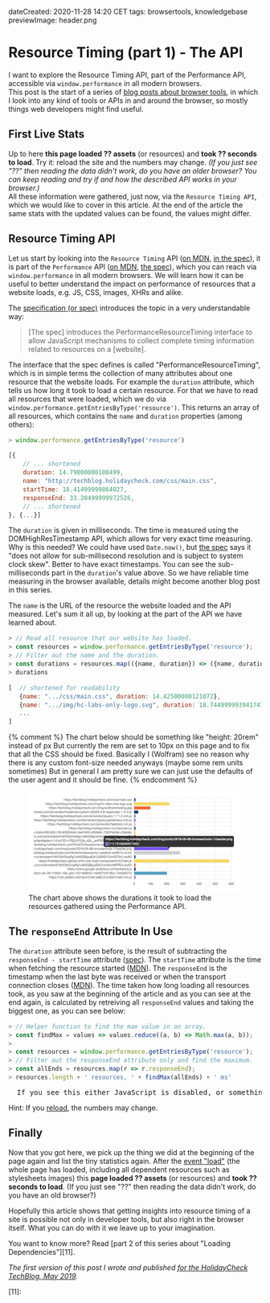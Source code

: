 dateCreated: 2020-11-28 14:20 CET
tags: browsertools, knowledgebase
previewImage: header.png

# Resource Timing (part 1) - The API

I want to explore the Resource Timing API, part of the Performance API, accessible via `window.performance` 
in all modern browsers.  
This post is the start of a series of [blog posts about browser tools][tag-browsertools], in which I look into any
kind of tools or APIs in and around the browser, so mostly things web developers might find useful.

[tag-browsertools]: /blog/tag/browsertools/

## First Live Stats
Up to here **this page loaded <span id="num-assets-loaded-1">??</span> assets** (or resources) and 
**took <span id="time-taken-loading-1">??</span> seconds to load**. Try it: reload the site and the numbers may change.
<span id="loading-failed-hint-1"><em>(If you just see "??" then reading the data didn't 
work, do you have an older browser? You can keep reading and try if and how the described API works in your browser.)</em></span>  
All these information were gathered, just now, via the `Resource Timing API`, which we would like to 
cover in this article. 
At the end of the article the same stats with the updated values can be found, the values might differ.

<script type="text/javascript">
const getMaxResponseEnd = (resources) => {
  return resources.map(r => r.responseEnd).reduce((a, b) => Math.max(a, b));
};

const __updateInlineStats__ = (index) => {
  try {
    const r = window.performance.getEntriesByType('resource');
    document.querySelector(`#num-assets-loaded-${index}`).textContent = r.length;
    document.querySelector(`#time-taken-loading-${index}`).textContent = (getMaxResponseEnd(r) / 1000).toFixed(2);
    document.querySelector(`#loading-failed-hint-${index}`).remove();
  } catch (e) { /* swallow errors */ }
};
__updateInlineStats__(1);
</script>

## Resource Timing API

Let us start by looking into the `Resource Timing` API ([on MDN][2], [in the spec][4]), it is part of the 
`Performance` API ([on MDN][1], [the spec][5]), which you can reach via `window.performance` in all modern browsers. 
We will learn how it can be useful to better understand the impact on performance of resources that a website loads, 
e.g. JS, CSS, images, XHRs and alike.

The [specification (or spec)][3] introduces the topic in a very understandable way: 

> [The spec] introduces the PerformanceResourceTiming interface to allow JavaScript mechanisms to collect complete 
> timing information related to resources on a [website].

The interface that the spec defines is called "PerformanceResourceTiming", which is in simple terms the collection 
of many attributes about one resource that the website loads. For example the `duration` attribute, which tells us 
how long it took to load a certain resource. For that we have to read all resources that were loaded, which we do via 
`window.performance.getEntriesByType('resource')`. This returns an array of all resources, which contains the `name` 
and `duration` properties (among others):

```js
> window.performance.getEntriesByType('resource')
```

```js
[{
    // ... shortened
    duration: 14.79000000108499,
    name: "http://techblog.holidaycheck.com/css/main.css",
    startTime: 18.41499999864027,
    responseEnd: 33.20499999972526,
    // ... shortened
}, {...}]
```

The `duration` is given in milliseconds. The time is measured using the DOMHighResTimestamp API, which allows for 
very exact time measuring. Why is this needed? We could have used `Date.now()`, but [the spec][7] says it "does not 
allow for sub-millisecond resolution and is subject to system clock skew". Better to have exact timestamps. You can 
see the sub-milliseconds part in the `duration`'s value above. So we have reliable time measuring in the browser 
available, details might become another blog post in this series.

The `name` is the URL of the resource the website loaded and the API measured.
Let's sum it all up, by looking at the part of the API we have learned about.

```js
> // Read all resource that our website has loaded.
> const resources = window.performance.getEntriesByType('resource');
> // Filter out the name and the duration. 
> const durations = resources.map(({name, duration}) => ({name, duration}));
> durations
```

```js
[  // shortened for readability
   {name: ".../css/main.css", duration: 14.42500000121072},
   {name: ".../img/hc-labs-only-logo.svg", duration: 18.744999993941747},
   ...
]
```

{% comment %} 
  The chart below should be something like "height: 20rem" instead of px
  But currently the rem are set to 10px on this page and to fix that all the CSS should be fixed.
  Basically I (Wolfram) see no reason why there is any custom font-size needed anyways (maybe some rem units sometimes)
  But in general I am pretty sure we can just use the defaults of the user agent and it should be fine. 
{% endcomment %}

<figure>
  <hc-chart id="duration-chart" style="height: 350px;">
    <img src="fallback-chart-1.png">
  </hc-chart>
  <figcaption>The chart above shows the durations it took to load the resources gathered using the Performance API.</figcaption>
</figure>

<script type="text/javascript">
  window.__runOnloaded__ = [];
  window.__runOnloaded__.push(() => {
    const onLoaded = () => {
      window.customElements.whenDefined('hc-chart').then(() => {
        const chart = document.querySelector('#duration-chart');
        const resources = window.performance.getEntriesByType('resource');
        const durations = resources.map(({name, duration}) => ({label: name, value: duration}));
        chart.updateChartData(durations);
      });
    };
    const scriptTag = document.createElement('script');
    scriptTag.onload = onLoaded;
    scriptTag.setAttribute('type', 'text/javascript');
    scriptTag.setAttribute('src', 'https://holidaycheck.github.io/hc-live-chart-component/HcChart.js')
    document.head.insertBefore(scriptTag, document.head.childNodes[0]);
  });
</script>

## The `responseEnd` Attribute In Use

The `duration` attribute seen before, is the result of subtracting the `responseEnd - startTime` attribute ([spec][8]).
The `startTime` attribute is the time when fetching the resource started ([MDN][9]). The `responseEnd` is the timestamp 
when the last byte was received or when the transport connection closes ([MDN][10]). The time taken how long loading all 
resources took, as you saw at the beginning of the article and as you can see at the end again, is calculated by 
retreiving all `responseEnd` values and taking the biggest one, as you can see below:

```js
> // Helper function to find the max value in an array.
> const findMax = values => values.reduce((a, b) => Math.max(a, b));
>
> const resources = window.performance.getEntriesByType('resource');
> // Filter out the responseEnd attribute only and find the maximum.
> const allEnds = resources.map(r => r.responseEnd);
> resources.length + ' resources, ' + findMax(allEnds) + ' ms'
```
<pre id="inline-stats-result" class="highlight">
  If you see this either JavaScript is disabled, or something went wrong :(.
</pre>

<script type="text/javascript">
  window.__runOnloaded__.push(() => {
    const resources = window.performance.getEntriesByType('resource');
    const resourcesStr = resources.length + ' resources, ';
    const timeStr = getMaxResponseEnd(resources) + ' ms';
    document.querySelector('#inline-stats-result').innerHTML = resourcesStr + timeStr;
  });
</script>


Hint: If you <a id="reload-link-2" href="{{ page.url }}?force-reload=0#the-responseend-attribute-in-use">reload</a>, 
the numbers may change.

<script type="text/javascript">
  (() => {
    const anchor = document.querySelector('#reload-link-2');
    const href = anchor.getAttribute('href');
    const counter = +(new URL(location).searchParams.get('force-reload'));
    anchor.setAttribute('href', href.replace(/force-reload=\d+/, 'force-reload=' + (counter+1)));
  })()
</script>


## Finally

Now that you got here, we pick up the thing we did at the beginning of the page again and list the tiny statistics again. 
After the [event "load"][6] (the whole page has loaded, including all dependent resources such as stylesheets images) 
this **page loaded <span id="num-assets-loaded-2">??</span> assets** (or resources) and 
**took <span id="time-taken-loading-2">??</span> seconds to load**. 
<span id="loading-failed-hint-2">(If you just see "??" then reading the data didn't work, do you have an old browser?)</span>

<script type="text/javascript">
  window.__runOnloaded__.push(() => __updateInlineStats__(2));
  window.addEventListener('load',() => window.__runOnloaded__.forEach(fn => fn()));
</script>


Hopefully this article shows that getting insights into resource timing of a site is possible not
only in developer tools, but also right in the browser itself. What you can do with it we leave up
to your imagination.

You want to know more? Read [part 2 of this series about "Loading Dependencies"][11].

*The first version of this post I wrote and published [for the HolidayCheck TechBlog, May 2019](https://techblog.holidaycheck.com/post/2019/05/06/browsertools-1-resource-timing-part1).*

[1]: https://developer.mozilla.org/en-US/docs/Web/API/Performance
[2]: https://developer.mozilla.org/en-US/docs/Web/API/Resource_Timing_API
[3]: https://www.w3.org/TR/2019/WD-resource-timing-2-20190424/
[4]: https://www.w3.org/TR/2017/CR-resource-timing-1-20170330/
[5]: https://www.w3.org/TR/performance-timeline-2/
[6]: https://developer.mozilla.org/en-US/docs/Web/API/Window/load_event
[7]: https://www.w3.org/TR/hr-time-2/
[8]: https://www.w3.org/TR/2017/CR-resource-timing-1-20170330/#performanceresourcetiming
[9]: https://developer.mozilla.org/en-US/docs/Web/API/PerformanceEntry/startTime
[10]: https://developer.mozilla.org/en-US/docs/Web/API/PerformanceResourceTiming/responseEnd
[11]: 
